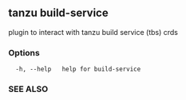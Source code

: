## tanzu build-service

plugin to interact with tanzu build service (tbs) crds

### Options

```
  -h, --help   help for build-service
```

### SEE ALSO

<!-- * [tanzu](tanzu.md) -->
<!-- * [tanzu build-service build](tanzu_build-service_build.md)	 - Build Commands -->
<!-- * [tanzu build-service builder](tanzu_build-service_builder.md)	 - Builder Commands -->
<!-- * [tanzu build-service buildpack](tanzu_build-service_buildpack.md)	 - Buildpack Commands -->
<!-- * [tanzu build-service clusterbuilder](tanzu_build-service_clusterbuilder.md)	 - ClusterBuilder Commands -->
<!-- * [tanzu build-service clusterbuildpack](tanzu_build-service_clusterbuildpack.md)	 - ClusterBuildpack Commands -->
<!-- * [tanzu build-service clusterstack](tanzu_build-service_clusterstack.md)	 - ClusterStack Commands -->
<!-- * [tanzu build-service clusterstore](tanzu_build-service_clusterstore.md)	 - ClusterStore Commands -->
<!-- * [tanzu build-service image](tanzu_build-service_image.md)	 - Image commands -->

